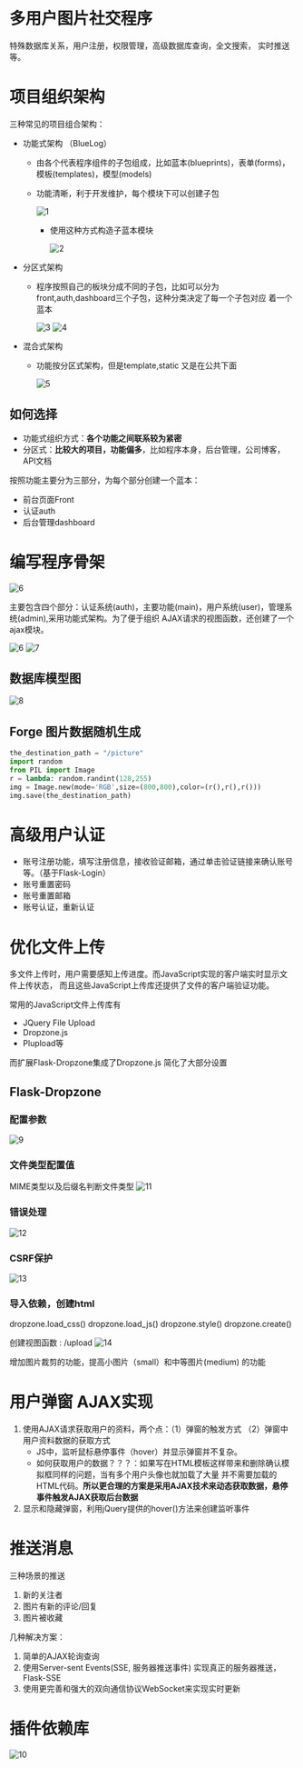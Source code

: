 # 多用户图片社交程序
特殊数据库关系，用户注册，权限管理，高级数据库查询，全文搜索， 实时推送等。

# 项目组织架构
三种常见的项目组合架构：
- 功能式架构 （BlueLog）
    - 由各个代表程序组件的子包组成，比如蓝本(blueprints)，表单(forms)，模板(templates)，模型(models)
    - 功能清晰，利于开发维护，每个模块下可以创建子包
        
        ![1](.README_images/025f6e33.png)
        
        - 使用这种方式构造子蓝本模块
        
            ![2](.README_images/ef306175.png)
        
- 分区式架构
    - 程序按照自己的板块分成不同的子包，比如可以分为front,auth,dashboard三个子包，这种分类决定了每一个子包对应
      着一个蓝本
        
        ![3](.README_images/1939b777.png)
        ![4](.README_images/ba31efab.png)

- 混合式架构
    - 功能按分区式架构，但是template,static 又是在公共下面
        
        ![5](.README_images/49224240.png)

## 如何选择

- 功能式组织方式：**各个功能之间联系较为紧密**
- 分区式：**比较大的项目，功能偏多**，比如程序本身，后台管理，公司博客，API文档

按照功能主要分为三部分，为每个部分创建一个蓝本：
- 前台页面Front
- 认证auth
- 后台管理dashboard

# 编写程序骨架

![6](.README_images/487a3f5b.png)

主要包含四个部分：认证系统(auth)，主要功能(main)，用户系统(user)，管理系统(admin),采用功能式架构。为了便于组织
AJAX请求的视图函数，还创建了一个ajax模块。

![6](.README_images/300f9047.png)
![7](.README_images/fcb42188.png)

## 数据库模型图
![8](.README_images/9fd7da0d.png)

## Forge 图片数据随机生成
```python
the_destination_path = "/picture"
import random
from PIL import Image
r = lambda: random.randint(128,255)
img = Image.new(mode='RGB',size=(800,800),color=(r(),r(),r()))
img.save(the_destination_path)
```
# 高级用户认证
- 账号注册功能，填写注册信息，接收验证邮箱，通过单击验证链接来确认账号等。（基于Flask-Login）
- 账号重置密码
- 账号重置邮箱
- 账号认证，重新认证

# 优化文件上传
多文件上传时，用户需要感知上传进度。而JavaScript实现的客户端实时显示文件上传状态，
而且这些JavaScript上传库还提供了文件的客户端验证功能。

常用的JavaScript文件上传库有
- JQuery File Upload
- Dropzone.js
- Plupload等

而扩展Flask-Dropzone集成了Dropzone.js 简化了大部分设置

## Flask-Dropzone
### 配置参数
![9](.README_images/3ab01b12.png)

### 文件类型配置值
MIME类型以及后缀名判断文件类型
![11](.README_images/1391d68c.png)

### 错误处理
![12](.README_images/05ab9630.png)

### CSRF保护
![13](.README_images/7a2825ba.png)

### 导入依赖，创建html
dropzone.load_css()
dropzone.load_js()
dropzone.style()
dropzone.create()


创建视图函数 : /upload
![14](.README_images/42ea09fc.png)

增加图片裁剪的功能，提高小图片（small）和中等图片(medium) 的功能

# 用户弹窗 AJAX实现
1. 使用AJAX请求获取用户的资料，两个点：（1）弹窗的触发方式 （2）弹窗中用户资料数据的获取方式
    - JS中，监听鼠标悬停事件（hover）并显示弹窗并不复杂。
    - 如何获取用户的数据？？？：如果写在HTML模板这样带来和删除确认模拟框同样的问题，当有多个用户头像也就加载了大量
    并不需要加载的HTML代码。**所以更合理的方案是采用AJAX技术来动态获取数据，悬停事件触发AJAX获取后台数据**
2. 显示和隐藏弹窗，利用jQuery提供的hover()方法来创建监听事件

# 推送消息
三种场景的推送
1. 新的关注者
2. 图片有新的评论/回复
3. 图片被收藏

几种解决方案：
1. 简单的AJAX轮询查询
2. 使用Server-sent Events(SSE, 服务器推送事件) 实现真正的服务器推送，Flask-SSE
3. 使用更完善和强大的双向通信协议WebSocket来实现实时更新

# 插件依赖库
![10](.README_images/50a853b6.png)


